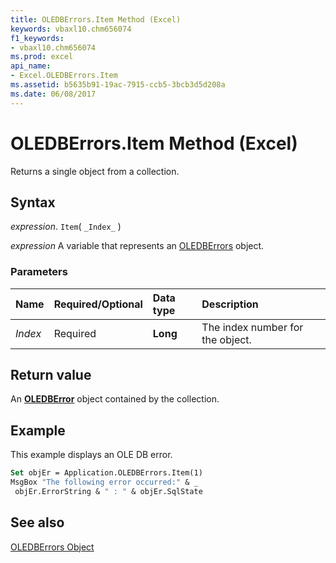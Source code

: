 ```yaml
---
title: OLEDBErrors.Item Method (Excel)
keywords: vbaxl10.chm656074
f1_keywords:
- vbaxl10.chm656074
ms.prod: excel
api_name:
- Excel.OLEDBErrors.Item
ms.assetid: b5635b91-19ac-7915-ccb5-3bcb3d5d208a
ms.date: 06/08/2017
---
```



# OLEDBErrors.Item Method (Excel)

Returns a single object from a collection.


## Syntax

 _expression_. `Item`( `_Index_` )

 _expression_ A variable that represents an [OLEDBErrors](Excel.OLEDBErrors.md) object.


### Parameters



|Name|Required/Optional|Data type|Description|
|:-----|:-----|:-----|:-----|
| _Index_|Required| **Long**|The index number for the object.|

## Return value

An  **[OLEDBError](Excel.OLEDBError.md)** object contained by the collection.


## Example

This example displays an OLE DB error.


```vb
Set objEr = Application.OLEDBErrors.Item(1) 
MsgBox "The following error occurred:" & _ 
 objEr.ErrorString & " : " & objEr.SqlState
```


## See also


[OLEDBErrors Object](Excel.OLEDBErrors.md)

